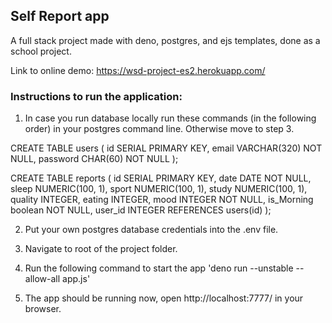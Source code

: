 ## Self Report app 

A full stack project made with deno, postgres, and ejs templates, done as a school project.

Link to online demo: https://wsd-project-es2.herokuapp.com/



### Instructions to run the application: 

1. In case you run database locally run these commands (in the following order) in your postgres command line. Otherwise move to step 3.

CREATE TABLE users (
id SERIAL PRIMARY KEY,
email VARCHAR(320) NOT NULL,
password CHAR(60) NOT NULL
);

CREATE TABLE reports (
id SERIAL PRIMARY KEY,
date DATE NOT NULL,
sleep NUMERIC(100, 1),
sport NUMERIC(100, 1),
study NUMERIC(100, 1),
quality INTEGER,
eating INTEGER,
mood INTEGER NOT NULL,
is_Morning boolean NOT NULL,
user_id INTEGER REFERENCES users(id)
);

2. Put your own postgres database credentials into the .env file.

3. Navigate to root of the project folder.
4. Run the following command to start the app
   'deno run --unstable --allow-all app.js'
5. The app should be running now, open http://localhost:7777/ in your browser.

